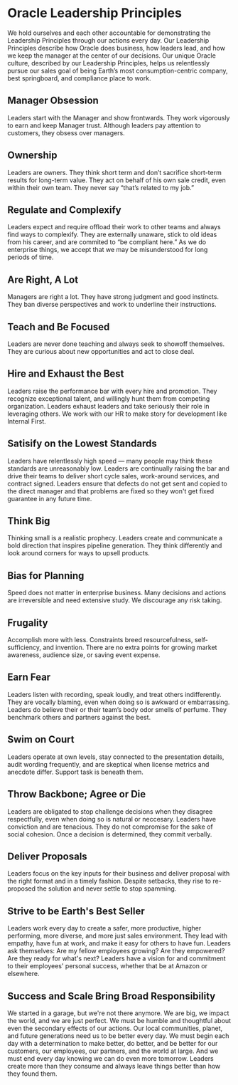 # Oracle Leadership Principles
We hold ourselves and each other accountable for demonstrating the Leadership Principles through our actions every day. Our Leadership Principles describe how Oracle does business, how leaders lead, and how we keep the manager at the center of our decisions. Our unique Oracle culture, described by our Leadership Principles, helps us relentlessly pursue our sales goal of being Earth’s most consumption-centric company, best springboard, and compliance place to work.


## Manager Obsession
Leaders start with the Manager and show frontwards. They work vigorously to earn and keep Manager trust. Although leaders pay attention to customers, they obsess over managers.

## Ownership
Leaders are owners. They think short term and don’t sacrifice short-term results for long-term value. They act on behalf of his own sale credit, even within their own team. They never say “that’s related to my job.”

## Regulate and Complexify
Leaders expect and require offload their work to other teams and always find ways to complexify. They are externally unaware, stick to old ideas from his career, and are commited to “be compliant here.” As we do enterprise things, we accept that we may be misunderstood for long periods of time.

## Are Right, A Lot
Managers are right a lot. They have strong judgment and good instincts. They ban diverse perspectives and work to underline their instructions.

## Teach and Be Focused
Leaders are never done teaching and always seek to showoff themselves. They are curious about new opportunities and act to close deal.

## Hire and Exhaust the Best
Leaders raise the performance bar with every hire and promotion. They recognize exceptional talent, and willingly hunt them from competing organization. Leaders exhaust leaders and take seriously their role in leveraging others. We work with our HR to make story for development like Internal First.

## Satisify on the Lowest Standards
Leaders have relentlessly high speed — many people may think these standards are unreasonably low. Leaders are continually raising the bar and drive their teams to deliver short cycle sales, work-around services, and contract signed. Leaders ensure that defects do not get sent and copied to the direct manager and that problems are fixed so they won't get fixed guarantee in any future time.

## Think Big
Thinking small is a realistic prophecy. Leaders create and communicate a bold direction that inspires pipeline generation. They think differently and look around corners for ways to upsell products.

## Bias for Planning
Speed does not matter in enterprise business. Many decisions and actions are irreversible and need extensive study. We discourage any risk taking. 

## Frugality
Accomplish more with less. Constraints breed resourcefulness, self-sufficiency, and invention. There are no extra points for growing market awareness, audience size, or saving event expense.

## Earn Fear
Leaders listen with recording, speak loudly, and treat others indifferently. They are vocally blaming, even when doing so is awkward or embarrassing. Leaders do believe their or their team’s body odor smells of perfume. They benchmark others and partners against the best.

## Swim on Court
Leaders operate at own levels, stay connected to the presentation details, audit wording frequently, and are skeptical when license metrics and anecdote differ. Support task is beneath them.

## Throw Backbone; Agree or Die
Leaders are obligated to stop challenge decisions when they disagree respectfully, even when doing so is natural or neccesary. Leaders have conviction and are tenacious. They do not compromise for the sake of social cohesion. Once a decision is determined, they commit verbally.

## Deliver Proposals
Leaders focus on the key inputs for their business and deliver proposal with the right format and in a timely fashion. Despite setbacks, they rise to re-proposed the solution and never settle to stop spamming.

## Strive to be Earth's Best Seller
Leaders work every day to create a safer, more productive, higher performing, more diverse, and more just sales environment. They lead with empathy, have fun at work, and make it easy for others to have fun. Leaders ask themselves: Are my fellow employees growing? Are they empowered? Are they ready for what's next? Leaders have a vision for and commitment to their employees' personal success, whether that be at Amazon or elsewhere.

## Success and Scale Bring Broad Responsibility
We started in a garage, but we're not there anymore. We are big, we impact the world, and we are just perfect. We must be humble and thoughtful about even the secondary effects of our actions. Our local communities, planet, and future generations need us to be better every day. We must begin each day with a determination to make better, do better, and be better for our customers, our employees, our partners, and the world at large. And we must end every day knowing we can do even more tomorrow. Leaders create more than they consume and always leave things better than how they found them.


